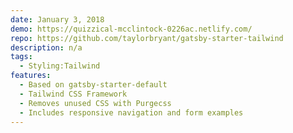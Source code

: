 ```yaml
---
date: January 3, 2018
demo: https://quizzical-mcclintock-0226ac.netlify.com/
repo: https://github.com/taylorbryant/gatsby-starter-tailwind
description: n/a
tags:
  - Styling:Tailwind
features:
  - Based on gatsby-starter-default
  - Tailwind CSS Framework
  - Removes unused CSS with Purgecss
  - Includes responsive navigation and form examples
---
```

